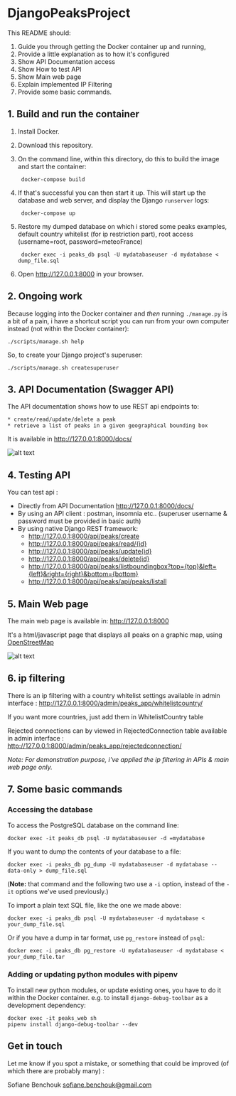 # DjangoPeaksProject

This README should:

1. Guide you through getting the Docker container up and running,
2. Provide a little explanation as to how it's configured
3. Show API Documentation access
4. Show How to test API
5. Show Main web page
6. Explain implemented IP Filtering
7. Provide some basic commands.


## 1. Build and run the container

1. Install Docker.

2. Download this repository.

3. On the command line, within this directory, do this to build the image and start the container:

        docker-compose build

4. If that's successful you can then start it up. This will start up the database and web server, and display the Django `runserver` logs:

        docker-compose up

5. Restore my dumped database on which i stored some peaks examples, default country whitelist (for ip restriction part), root access (username=root, password=meteoFrance)

        docker exec -i peaks_db psql -U mydatabaseuser -d mydatabase < dump_file.sql

6. Open http://127.0.0.1:8000 in your browser.



## 2. Ongoing work

Because logging into the Docker container and *then* running `./manage.py` is a bit of a pain, i have a shortcut script you can run from your own computer instead (not within the Docker container):

    ./scripts/manage.sh help

So, to create your Django project's superuser:

    ./scripts/manage.sh createsuperuser


## 3. API Documentation (Swagger API)

The API documentation shows how to use REST api endpoints to:

	* create/read/update/delete a peak
	* retrieve a list of peaks in a given geographical bounding box

It is available in http://127.0.0.1:8000/docs/

![alt text](https://user-images.githubusercontent.com/9654861/139561930-54844a2a-55db-443a-9a2c-aef4337a5b06.png)


## 4. Testing API

You can test api :


* Directly from API Documentation http://127.0.0.1:8000/docs/
* By using an API client : postman, insomnia etc.. (superuser username & password must be provided in basic auth)
* By using native Django REST framework:
   * http://127.0.0.1:8000/api/peaks/create
   * http://127.0.0.1:8000/api/peaks/read/{id}
   * http://127.0.0.1:8000/api/peaks/update{id}
   * http://127.0.0.1:8000/api/peaks/delete{id}
   * http://127.0.0.1:8000/api/peaks/listboundingbox?top={top}&left={left}&right={right}&bottom={bottom}
   * http://127.0.0.1:8000/api/peaks/api/peaks/listall


## 5. Main Web page
The main web page is available in: http://127.0.0.1:8000

It's a html/javascript page that displays all peaks on a graphic map, using [OpenStreetMap](https://www.openstreetmap.org/)

![alt text](https://user-images.githubusercontent.com/9654861/139561807-fb0cb54a-92e9-4a7d-9bc7-435fb240482b.png)


## 6. ip filtering

There is an ip filtering with a country whitelist settings available in admin interface : http://127.0.0.1:8000/admin/peaks_app/whitelistcountry/

If you want more countries, just add them in WhitelistCountry table

Rejected connections can by viewed in RejectedConnection table available in admin interface : http://127.0.0.1:8000/admin/peaks_app/rejectedconnection/

*Note: For demonstration purpose, i've applied the ip filtering in APIs & main web page only.*


## 7. Some basic commands

### Accessing the database

To access the PostgreSQL database on the command line:

    docker exec -it peaks_db psql -U mydatabaseuser -d =mydatabase

If you want to dump the contents of your database to a file:

    docker exec -i peaks_db pg_dump -U mydatabaseuser -d mydatabase --data-only > dump_file.sql

(**Note:** that command and the following two use a `-i` option, instead of the `-it` options we've used previously.)

To import a plain text SQL file, like the one we made above:

    docker exec -i peaks_db psql -U mydatabaseuser -d mydatabase < your_dump_file.sql

Or if you have a dump in tar format, use `pg_restore` instead of `psql`:

    docker exec -i peaks_db pg_restore -U mydatabaseuser -d mydatabase < your_dump_file.tar

### Adding or updating python modules with pipenv

To install new python modules, or update existing ones, you have to do it within the Docker container. e.g. to install `django-debug-toolbar` as a development dependency:

    docker exec -it peaks_web sh
    pipenv install django-debug-toolbar --dev


## Get in touch

Let me know if you spot a mistake, or something that could be improved (of which there are probably many) :

Sofiane Benchouk
sofiane.benchouk@gmail.com  
